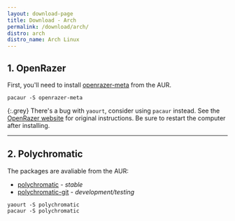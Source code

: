 ```yaml
---
layout: download-page
title: Download - Arch
permalink: /download/arch/
distro: arch
distro_name: Arch Linux
---
```


## 1. OpenRazer

First, you'll need to install [openrazer-meta](https://aur.archlinux.org/packages/openrazer-meta/) from the AUR.

```
pacaur -S openrazer-meta
```

{:.grey}
There's a bug with `yaourt`, consider using `pacaur` instead.
See the [OpenRazer website](http://openrazer.github.io/#arch) for original instructions.
Be sure to restart the computer after installing.

---

## 2. Polychromatic

The packages are avaliable from the AUR:

* [polychromatic](https://aur.archlinux.org/packages/polychromatic/) - *stable*
* [polychromatic-git](https://aur.archlinux.org/packages/polychromatic-git/) - *development/testing*

```
yaourt -S polychromatic
pacaur -S polychromatic
```
